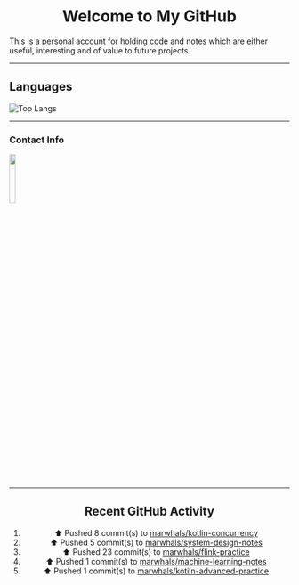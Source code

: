 <div style="text-align: center;">

# Welcome to My GitHub

</div>

This is a personal account for holding code and notes which are either useful, interesting and of value to future projects.

---
## Languages

![Top Langs](https://github-readme-stats.vercel.app/api/top-langs/?username=marwhals&layout=compact&bg_color=282c34&text_color=ffffff&title_color=ff5733)
 
---

### Contact Info

<a href="https://www.linkedin.com/in/marjanmubarok/">
  <img src="https://upload.wikimedia.org/wikipedia/commons/0/01/LinkedIn_Logo.svg" width="15%">
</a>

---

<div style="text-align: center;">

## Recent GitHub Activity

<!--RECENT_ACTIVITY:start-->
1. ⬆️ Pushed 8 commit(s) to [marwhals/kotlin-concurrency](https://github.com/marwhals/kotlin-concurrency)<br>
2. ⬆️ Pushed 5 commit(s) to [marwhals/system-design-notes](https://github.com/marwhals/system-design-notes)<br>
3. ⬆️ Pushed 23 commit(s) to [marwhals/flink-practice](https://github.com/marwhals/flink-practice)<br>
4. ⬆️ Pushed 1 commit(s) to [marwhals/machine-learning-notes](https://github.com/marwhals/machine-learning-notes)<br>
5. ⬆️ Pushed 1 commit(s) to [marwhals/kotiln-advanced-practice](https://github.com/marwhals/kotiln-advanced-practice)<br>
<!--RECENT_ACTIVITY:end-->

</div>